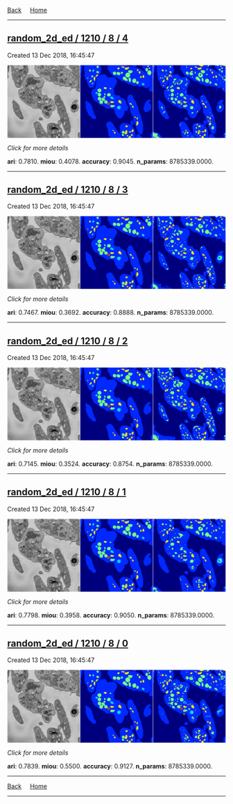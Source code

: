 
[Back](..)&nbsp;&nbsp;&nbsp;&nbsp;&nbsp;[Home](https://leapmanlab.github.io/snapshots)

---

<div class="summary"><a href="4"><h2>random_2d_ed / 1210 / 8 / 4</h2></a><p>Created 13 Dec 2018, 16:45:47
</p><a href="4"><img src="4/media/summary.png" align="center"></a><p>
<i>Click for more details</i>
</p></div>

**ari**: 0.7810. **miou**: 0.4078. **accuracy**: 0.9045. **n_params**: 8785339.0000. 

---

<div class="summary"><a href="3"><h2>random_2d_ed / 1210 / 8 / 3</h2></a><p>Created 13 Dec 2018, 16:45:47
</p><a href="3"><img src="3/media/summary.png" align="center"></a><p>
<i>Click for more details</i>
</p></div>

**ari**: 0.7467. **miou**: 0.3692. **accuracy**: 0.8888. **n_params**: 8785339.0000. 

---

<div class="summary"><a href="2"><h2>random_2d_ed / 1210 / 8 / 2</h2></a><p>Created 13 Dec 2018, 16:45:47
</p><a href="2"><img src="2/media/summary.png" align="center"></a><p>
<i>Click for more details</i>
</p></div>

**ari**: 0.7145. **miou**: 0.3524. **accuracy**: 0.8754. **n_params**: 8785339.0000. 

---

<div class="summary"><a href="1"><h2>random_2d_ed / 1210 / 8 / 1</h2></a><p>Created 13 Dec 2018, 16:45:47
</p><a href="1"><img src="1/media/summary.png" align="center"></a><p>
<i>Click for more details</i>
</p></div>

**ari**: 0.7798. **miou**: 0.3958. **accuracy**: 0.9050. **n_params**: 8785339.0000. 

---

<div class="summary"><a href="0"><h2>random_2d_ed / 1210 / 8 / 0</h2></a><p>Created 13 Dec 2018, 16:45:47
</p><a href="0"><img src="0/media/summary.png" align="center"></a><p>
<i>Click for more details</i>
</p></div>

**ari**: 0.7839. **miou**: 0.5500. **accuracy**: 0.9127. **n_params**: 8785339.0000. 

---

[Back](..)&nbsp;&nbsp;&nbsp;&nbsp;&nbsp;[Home](https://leapmanlab.github.io/snapshots)

---